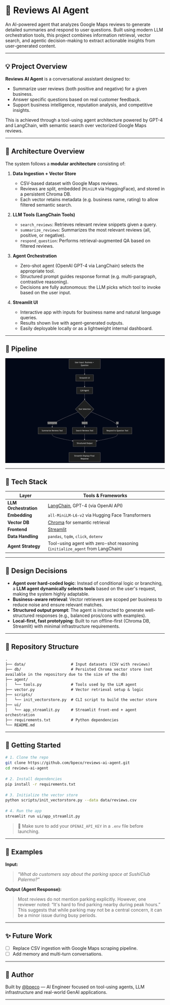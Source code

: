 # 🧠 Reviews AI Agent

An AI-powered agent that analyzes Google Maps reviews to generate detailed summaries and respond to user questions. Built using modern LLM orchestration tools, this project combines information retrieval, vector search, and agentic decision-making to extract actionable insights from user-generated content.

---

## 💡 Project Overview

**Reviews AI Agent** is a conversational assistant designed to:
- Summarize user reviews (both positive and negative) for a given business.
- Answer specific questions based on real customer feedback.
- Support business intelligence, reputation analysis, and competitive insights.

This is achieved through a tool-using agent architecture powered by GPT-4 and LangChain, with semantic search over vectorized Google Maps reviews.

---

## 🧱 Architecture Overview

The system follows a **modular architecture** consisting of:

1. **Data Ingestion + Vector Store**
   - CSV-based dataset with Google Maps reviews.
   - Reviews are split, embedded (`MiniLM` via HuggingFace), and stored in a persistent Chroma DB.
   - Each vector retains metadata (e.g. business name, rating) to allow filtered semantic search.

2. **LLM Tools (LangChain Tools)**
   - `search_reviews`: Retrieves relevant review snippets given a query.
   - `summarize_reviews`: Summarizes the most relevant reviews (all, positive, or negative).
   - `respond_question`: Performs retrieval-augmented QA based on filtered reviews.

3. **Agent Orchestration**
   - Zero-shot agent (OpenAI GPT-4 via LangChain) selects the appropriate tool.
   - Structured prompt guides response format (e.g. multi-paragraph, contrastive reasoning).
   - Decisions are fully autonomous: the LLM picks which tool to invoke based on the user input.

4. **Streamlit UI**
   - Interactive app with inputs for business name and natural language queries.
   - Results shown live with agent-generated outputs.
   - Easily deployable locally or as a lightweight internal dashboard.

---

## 🔄 Pipeline

![Pipeline](review-AI-agent-pipeline.png "Pipeline")

---

## 🧰 Tech Stack

| Layer                | Tools & Frameworks                                                                 |
|----------------------|-------------------------------------------------------------------------------------|
| **LLM Orchestration**| [LangChain](https://www.langchain.com/), GPT-4 (via OpenAI API)                    |
| **Embedding**        | `all-MiniLM-L6-v2` via Hugging Face Transformers                                   |
| **Vector DB**        | [Chroma](https://www.trychroma.com/) for semantic retrieval                        |
| **Frontend**         | [Streamlit](https://streamlit.io/)                                                 |
| **Data Handling**    | `pandas`, `tqdm`, `click`, `dotenv`                                                 |
| **Agent Strategy**   | Tool-using agent with zero-shot reasoning (`initialize_agent` from LangChain)      |

---

## 🧠 Design Decisions

- **Agent over hard-coded logic**: Instead of conditional logic or branching, a **LLM agent dynamically selects tools** based on the user's request, making the system highly adaptable.
- **Business-aware retrieval**: Vector retrievers are scoped per business to reduce noise and ensure relevant matches.
- **Structured output prompt**: The agent is instructed to generate well-structured responses (e.g., balanced pros/cons with examples).
- **Local-first, fast prototyping**: Built to run offline-first (Chroma DB, Streamlit) with minimal infrastructure requirements.

---

## 📁 Repository Structure

```
.
├── data/                    # Input datasets (CSV with reviews)
├── db/                      # Persisted Chroma vector store (not available in the repository due to the size of the db)
├── agent/
│   └── tools.py             # Tools used by the LLM agent
├── vector.py                # Vector retrieval setup & logic
├── scripts/
│   └── init_vectorstore.py  # CLI script to build the vector store
├── ui/
│   └── app_streamlit.py     # Streamlit front-end + agent orchestration
├── requirements.txt         # Python dependencies
└── README.md
```

---

## 🚀 Getting Started

```bash
# 1. Clone the repo
git clone https://github.com/bpeco/reviews-ai-agent.git
cd reviews-ai-agent

# 2. Install dependencies
pip install -r requirements.txt

# 3. Initialize the vector store
python scripts/init_vectorstore.py --data data/reviews.csv

# 4. Run the app
streamlit run ui/app_streamlit.py
```

> 🔐 Make sure to add your `OPENAI_API_KEY` in a `.env` file before launching.

---

## 🧪 Examples

**Input:**
> _"What do customers say about the parking space at SushiClub Palermo?"_

**Output (Agent Response):**
> Most reviews do not mention parking explicitly. However, one reviewer noted: “It's hard to find parking nearby during peak hours.” This suggests that while parking may not be a central concern, it can be a minor issue during busy periods.

---

## ✨ Future Work

- [ ] Replace CSV ingestion with Google Maps scraping pipeline.
- [ ] Add memory and multi-turn conversations.

---

## 🧠 Author

Built by [@bpeco](https://github.com/bpeco) — AI Engineer focused on tool-using agents, LLM infrastructure and real-world GenAI applications.

---
